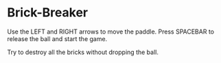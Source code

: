 # Brick-Breaker

Use the LEFT and RIGHT arrows to move the paddle.
Press SPACEBAR to release the ball and start the game.

Try to destroy all the bricks without dropping the ball.
